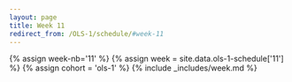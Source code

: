 ```yaml
---
layout: page
title: Week 11
redirect_from: /OLS-1/schedule/#week-11
---
```

<!-- Any modification of the content should be done in the _data/ols-1-schedule.yaml file -->
{% assign week-nb='11' %}
{% assign week = site.data.ols-1-schedule['11'] %}
{% assign cohort = 'ols-1' %}
{% include _includes/week.md %}


